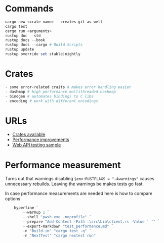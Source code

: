 # Commands
```ps1
cargo new <crate name> - creates git as well
cargo test
cargo run <arguments>
rustup doc --std
rustup docs --book
rustup docs --cargo # Build Scripts
rustup update
rustup override set stable|nightly
```


# Crates
```ps1
- some error-related craits # makes error handling easier
- dashmap # high performance multithreaded hashmap
- bindgen # automates bindings to C libs
- encoding # work with different encodings
```


# URLs
- [Crates available](https://crates.io/)
- [Performance improvements](https://endler.dev/2020/rust-compile-times/)
- [Web API testing sample](https://blog.logrocket.com/end-to-end-testing-for-rust-web-services/)


# Performance measurement
Turns out that warnings disabling `$env:RUSTFLAGS = "-Awarnings"` causes unnecessary rebuilds. Leaving the warnings be makes tests go fast.

In case performance measurements are needed here is how to compare options:

```powershell
    hyperfine `
        --warmup 1 `
        --shell "pwsh.exe -noprofile" `
        --prepare "Add-Content -Path .\src\bin\client.rs -Value ' '" `
        --export-markdown "test_performance.md" `
        -n "Build-in" "cargo test -q" `
        -n "NextTest" "cargo nextest run"
```